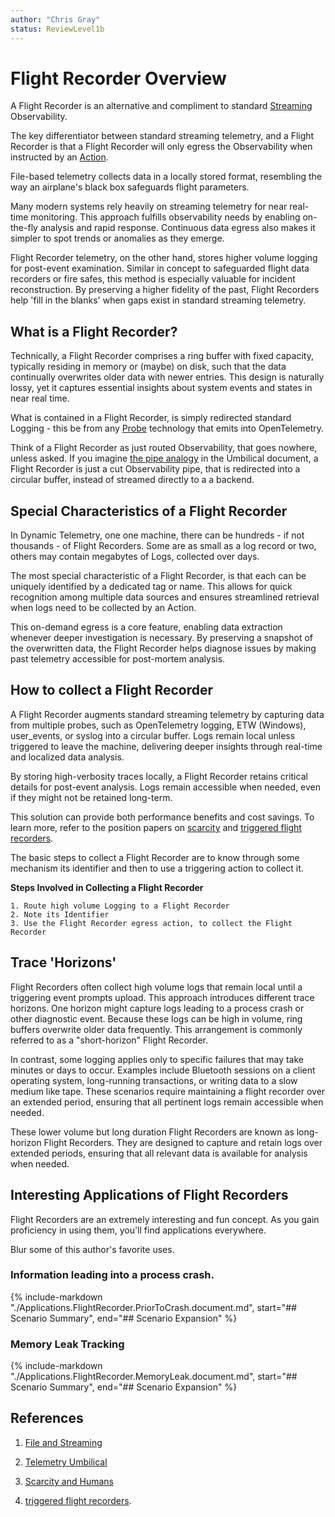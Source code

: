 ```yaml
---
author: "Chris Gray"
status: ReviewLevel1b
---
```


# Flight Recorder Overview

A Flight Recorder is an alternative and compliment to standard
[Streaming](./PositionPaper.FileAndStreaming.document.md) Observability.

The key differentiator between standard streaming telemetry, and a Flight Recorder is that a Flight Recorder will only egress
the Observability when instructed by an
[Action](./Architecture.Action.Explanation.document.md).

File-based telemetry collects data in a locally
stored format, resembling the way an airplane's black box safeguards
flight parameters.

Many modern systems rely heavily on streaming telemetry for near real-time
monitoring. This approach fulfills observability needs by enabling on-the-fly
analysis and rapid response. Continuous data egress also makes it simpler to
spot trends or anomalies as they emerge.

Flight Recorder telemetry, on the other hand, stores higher volume logging for
post-event examination. Similar in concept to safeguarded flight data recorders
or fire safes, this method is especially valuable for incident reconstruction.
By preserving a higher fidelity of the past, Flight Recorders help 'fill in
the blanks' when gaps exist in standard streaming telemetry.

## What is a Flight Recorder?

Technically, a Flight Recorder comprises a ring buffer with fixed capacity,
typically residing in memory or (maybe) on disk, such that the data continually
overwrites older data with newer entries. This design is naturally lossy, yet
it captures essential insights about system events and states in near real time.

What is contained in a Flight Recorder, is simply redirected standard Logging - this be from any [Probe](./Architecture.Probes.Overview.document.md) technology
that emits into OpenTelemetry.

Think of a Flight Recorder as just routed Observability, that goes nowhere, unless asked. If you imagine [the pipe analogy](./PositionPaper.TelemetryUmbilical.document.md) in the Umbilical document, a Flight Recorder
is just a cut Observability pipe, that is redirected into a circular buffer,
instead of streamed directly to a a backend.

## Special Characteristics of a Flight Recorder

In Dynamic Telemetry, one one machine, there can be hundreds - if not thousands - of Flight Recorders.  Some are as small as a log record or two,  others may
contain megabytes of Logs, collected over days.

The most special characteristic of a Flight Recorder, is that each can be uniquely identified by a dedicated tag or name. This allows for quick recognition among multiple data sources and ensures streamlined retrieval when logs need to be collected by an Action.

This on-demand egress is a core feature, enabling data extraction
whenever deeper investigation is necessary. By preserving a snapshot of
the overwritten data, the Flight Recorder helps diagnose issues by
making past telemetry accessible for post-mortem analysis.

## How to collect a Flight Recorder

A Flight Recorder augments standard streaming telemetry by capturing
data from multiple probes, such as OpenTelemetry logging, ETW (Windows),
user_events, or syslog into a circular buffer. Logs remain local unless
triggered to leave the machine, delivering deeper insights through
real-time and localized data analysis.

By storing high-verbosity traces locally, a Flight Recorder retains
critical details for post-event analysis. Logs remain accessible when
needed, even if they might not be retained long-term.

This solution can provide both performance benefits and cost savings. To
learn more, refer to the position papers on
[scarcity](./PositionPaper.ScarcityAndHumans.md) and [triggered flight
recorders](./PositionPaper.TriggeredFlightRecorder.document.md).

The basic steps to collect a Flight Recorder are to know through some
mechanism its identifier and then to use a triggering action to collect
it.

**Steps Involved in Collecting a Flight Recorder**

    1. Route high volume Logging to a Flight Recorder
    2. Note its Identifier
    3. Use the Flight Recorder egress action, to collect the Flight Recorder

## Trace 'Horizons'

Flight Recorders often collect high volume logs that remain local until
a triggering event prompts upload. This approach introduces different
trace horizons. One horizon might capture logs leading to a process
crash or other diagnostic event. Because these logs can be high in
volume, ring buffers overwrite older data frequently. This arrangement
is commonly referred to as a "short-horizon" Flight Recorder.

In contrast, some logging applies only to specific failures that may
take minutes or days to occur. Examples include Bluetooth sessions on a
client operating system, long-running transactions, or writing data to a
slow medium like tape. These scenarios require maintaining a flight
recorder over an extended period, ensuring that all pertinent logs
remain accessible when needed.

These lower volume but long duration Flight Recorders are known as
long-horizon Flight Recorders. They are designed to capture and retain
logs over extended periods, ensuring that all relevant data is available
for analysis when needed.

## Interesting Applications of Flight Recorders

Flight Recorders are an extremely interesting and fun concept. As you
gain proficiency in using them, you'll find applications everywhere.

Blur some of this author's favorite uses.

### Information leading into a process crash.

{%
    include-markdown "./Applications.FlightRecorder.PriorToCrash.document.md",
    start="## Scenario Summary",
    end="## Scenario Expansion"
%}


### Memory Leak Tracking

{%
    include-markdown "./Applications.FlightRecorder.MemoryLeak.document.md",
    start="## Scenario Summary",
    end="## Scenario Expansion"
%}

## References

1.  [File and Streaming](./PositionPaper.FileAndStreaming.document.md)

2.  [Telemetry
    Umbilical](./PositionPaper.TelemetryUmbilical.document.md)

3.  [Scarcity and Humans](./PositionPaper.ScarcityAndHumans.md)

4.  [triggered flight
    recorders](./PositionPaper.TriggeredFlightRecorder.document.md).
